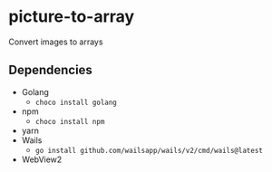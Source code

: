 
# picture-to-array
Convert images to arrays

## Dependencies

- Golang
	- `choco install golang`
- npm
	- `choco install npm`
- yarn
- Wails
	- `go install github.com/wailsapp/wails/v2/cmd/wails@latest`
- WebView2
